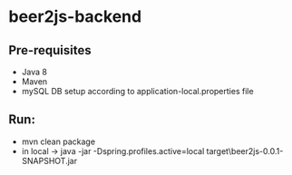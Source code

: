 # beer2js-backend
## Pre-requisites
- Java 8 
- Maven
- mySQL DB setup according to application-local.properties file
## Run:
- mvn clean package
- in local -> java -jar -Dspring.profiles.active=local target\beer2js-0.0.1-SNAPSHOT.jar

